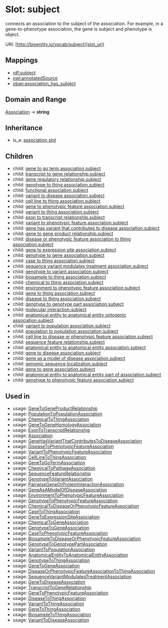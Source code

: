 # Slot: subject


connects an association to the subject of the association. For example, in a gene-to-phenotype association, the gene is subject and phenotype is object.

URI: [http://bioentity.io/vocab/subject](slot_uri)
## Mappings

 * [rdf:subject](http://purl.obolibrary.org/obo/rdf_subject)
 * [owl:annotatedSource](http://purl.obolibrary.org/obo/owl_annotatedSource)
 * [oban:association_has_subject](http://purl.obolibrary.org/obo/oban_association_has_subject)
## Domain and Range

[Association](Association.md) -> **string**
## Inheritance

 *  is_a: [association slot](association_slot.md)
## Children

 *  child: [gene to go term association.subject](gene_to_go_term_association_subject.md)
 *  child: [transcript to gene relationship.subject](transcript_to_gene_relationship_subject.md)
 *  child: [gene regulatory relationship.subject](gene_regulatory_relationship_subject.md)
 *  child: [genotype to thing association.subject](genotype_to_thing_association_subject.md)
 *  child: [functional association.subject](functional_association_subject.md)
 *  child: [variant to disease association.subject](variant_to_disease_association_subject.md)
 *  child: [cell line to thing association.subject](cell_line_to_thing_association_subject.md)
 *  child: [gene to phenotypic feature association.subject](gene_to_phenotypic_feature_association_subject.md)
 *  child: [variant to thing association.subject](variant_to_thing_association_subject.md)
 *  child: [exon to transcript relationship.subject](exon_to_transcript_relationship_subject.md)
 *  child: [variant to phenotypic feature association.subject](variant_to_phenotypic_feature_association_subject.md)
 *  child: [gene has variant that contributes to disease association.subject](gene_has_variant_that_contributes_to_disease_association_subject.md)
 *  child: [gene to gene product relationship.subject](gene_to_gene_product_relationship_subject.md)
 *  child: [disease or phenotypic feature association to thing association.subject](disease_or_phenotypic_feature_association_to_thing_association_subject.md)
 *  child: [gene to expression site association.subject](gene_to_expression_site_association_subject.md)
 *  child: [genotype to gene association.subject](genotype_to_gene_association_subject.md)
 *  child: [case to thing association.subject](case_to_thing_association_subject.md)
 *  child: [sequence variant modulates treatment association.subject](sequence_variant_modulates_treatment_association_subject.md)
 *  child: [genotype to variant association.subject](genotype_to_variant_association_subject.md)
 *  child: [biosample to thing association.subject](biosample_to_thing_association_subject.md)
 *  child: [chemical to thing association.subject](chemical_to_thing_association_subject.md)
 *  child: [environment to phenotypic feature association.subject](environment_to_phenotypic_feature_association_subject.md)
 *  child: [gene to thing association.subject](gene_to_thing_association_subject.md)
 *  child: [disease to thing association.subject](disease_to_thing_association_subject.md)
 *  child: [genotype to genotype part association.subject](genotype_to_genotype_part_association_subject.md)
 *  child: [molecular interaction.subject](molecular_interaction_subject.md)
 *  child: [anatomical entity to anatomical entity ontogenic association.subject](anatomical_entity_to_anatomical_entity_ontogenic_association_subject.md)
 *  child: [variant to population association.subject](variant_to_population_association_subject.md)
 *  child: [population to population association.subject](population_to_population_association_subject.md)
 *  child: [cell line to disease or phenotypic feature association.subject](cell_line_to_disease_or_phenotypic_feature_association_subject.md)
 *  child: [sequence feature relationship.subject](sequence_feature_relationship_subject.md)
 *  child: [anatomical entity to anatomical entity association.subject](anatomical_entity_to_anatomical_entity_association_subject.md)
 *  child: [gene to disease association.subject](gene_to_disease_association_subject.md)
 *  child: [gene as a model of disease association.subject](gene_as_a_model_of_disease_association_subject.md)
 *  child: [genomic sequence localization.subject](genomic_sequence_localization_subject.md)
 *  child: [gene to gene association.subject](gene_to_gene_association_subject.md)
 *  child: [anatomical entity to anatomical entity part of association.subject](anatomical_entity_to_anatomical_entity_part_of_association_subject.md)
 *  child: [genotype to phenotypic feature association.subject](genotype_to_phenotypic_feature_association_subject.md)
## Used in

 *  usage: [GeneToGeneProductRelationship](GeneToGeneProductRelationship.md)
 *  usage: [PopulationToPopulationAssociation](PopulationToPopulationAssociation.md)
 *  usage: [ChemicalToThingAssociation](ChemicalToThingAssociation.md)
 *  usage: [GeneToGeneHomologyAssociation](GeneToGeneHomologyAssociation.md)
 *  usage: [ExonToTranscriptRelationship](ExonToTranscriptRelationship.md)
 *  usage: [Association](Association.md)
 *  usage: [GeneHasVariantThatContributesToDiseaseAssociation](GeneHasVariantThatContributesToDiseaseAssociation.md)
 *  usage: [DiseaseToPhenotypicFeatureAssociation](DiseaseToPhenotypicFeatureAssociation.md)
 *  usage: [VariantToPhenotypicFeatureAssociation](VariantToPhenotypicFeatureAssociation.md)
 *  usage: [CellLineToThingAssociation](CellLineToThingAssociation.md)
 *  usage: [GeneToGoTermAssociation](GeneToGoTermAssociation.md)
 *  usage: [ChemicalToPathwayAssociation](ChemicalToPathwayAssociation.md)
 *  usage: [SequenceFeatureRelationship](SequenceFeatureRelationship.md)
 *  usage: [GenotypeToVariantAssociation](GenotypeToVariantAssociation.md)
 *  usage: [PairwiseGeneOrProteinInteractionAssociation](PairwiseGeneOrProteinInteractionAssociation.md)
 *  usage: [GeneAsAModelOfDiseaseAssociation](GeneAsAModelOfDiseaseAssociation.md)
 *  usage: [EnvironmentToPhenotypicFeatureAssociation](EnvironmentToPhenotypicFeatureAssociation.md)
 *  usage: [GenotypeToPhenotypicFeatureAssociation](GenotypeToPhenotypicFeatureAssociation.md)
 *  usage: [ChemicalToDiseaseOrPhenotypicFeatureAssociation](ChemicalToDiseaseOrPhenotypicFeatureAssociation.md)
 *  usage: [CaseToThingAssociation](CaseToThingAssociation.md)
 *  usage: [GeneToExpressionSiteAssociation](GeneToExpressionSiteAssociation.md)
 *  usage: [ChemicalToGeneAssociation](ChemicalToGeneAssociation.md)
 *  usage: [GenotypeToGeneAssociation](GenotypeToGeneAssociation.md)
 *  usage: [CaseToPhenotypicFeatureAssociation](CaseToPhenotypicFeatureAssociation.md)
 *  usage: [BiosampleToDiseaseOrPhenotypicFeatureAssociation](BiosampleToDiseaseOrPhenotypicFeatureAssociation.md)
 *  usage: [GenotypeToGenotypePartAssociation](GenotypeToGenotypePartAssociation.md)
 *  usage: [VariantToPopulationAssociation](VariantToPopulationAssociation.md)
 *  usage: [AnatomicalEntityToAnatomicalEntityAssociation](AnatomicalEntityToAnatomicalEntityAssociation.md)
 *  usage: [GenotypeToThingAssociation](GenotypeToThingAssociation.md)
 *  usage: [GeneToGeneAssociation](GeneToGeneAssociation.md)
 *  usage: [DiseaseOrPhenotypicFeatureAssociationToThingAssociation](DiseaseOrPhenotypicFeatureAssociationToThingAssociation.md)
 *  usage: [SequenceVariantModulatesTreatmentAssociation](SequenceVariantModulatesTreatmentAssociation.md)
 *  usage: [GeneToDiseaseAssociation](GeneToDiseaseAssociation.md)
 *  usage: [TranscriptToGeneRelationship](TranscriptToGeneRelationship.md)
 *  usage: [GeneToPhenotypicFeatureAssociation](GeneToPhenotypicFeatureAssociation.md)
 *  usage: [DiseaseToThingAssociation](DiseaseToThingAssociation.md)
 *  usage: [VariantToThingAssociation](VariantToThingAssociation.md)
 *  usage: [GeneToThingAssociation](GeneToThingAssociation.md)
 *  usage: [BiosampleToThingAssociation](BiosampleToThingAssociation.md)
 *  usage: [VariantToDiseaseAssociation](VariantToDiseaseAssociation.md)
